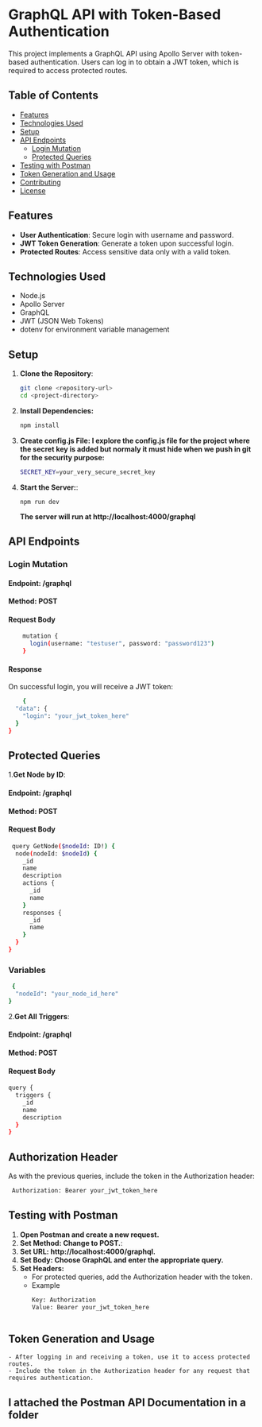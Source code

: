 # GraphQL API with Token-Based Authentication

This project implements a GraphQL API using Apollo Server with token-based authentication. Users can log in to obtain a JWT token, which is required to access protected routes.

## Table of Contents
- [Features](#features)
- [Technologies Used](#technologies-used)
- [Setup](#setup)
- [API Endpoints](#api-endpoints)
    - [Login Mutation](#login-mutation)
    - [Protected Queries](#protected-queries)
- [Testing with Postman](#testing-with-postman)
- [Token Generation and Usage](#token-generation-and-usage)
- [Contributing](#contributing)
- [License](#license)

## Features
- **User Authentication**: Secure login with username and password.
- **JWT Token Generation**: Generate a token upon successful login.
- **Protected Routes**: Access sensitive data only with a valid token.

## Technologies Used
- Node.js
- Apollo Server
- GraphQL
- JWT (JSON Web Tokens)
- dotenv for environment variable management

## Setup

1. **Clone the Repository**:
   ```bash
   git clone <repository-url>
   cd <project-directory>
   ```
2. **Install Dependencies:**
    ```bash
   npm install
   ```
3. **Create config.js File: I explore the config.js file for the project where the secret key is added but normaly it must hide when we push in git for the security purpose:**
    ```bash
    SECRET_KEY=your_very_secure_secret_key
   ```
4. **Start the Server:**:
    ```
   npm run dev
   ```
   **The server will run at http://localhost:4000/graphql**


## API Endpoints
### Login Mutation

#### Endpoint: /graphql
#### Method: POST


#### Request Body
```bash
    mutation {
      login(username: "testuser", password: "password123")
    }
```
#### Response
On successful login, you will receive a JWT token:

```bash
    {
  "data": {
    "login": "your_jwt_token_here"
  }
}
```

## Protected Queries

1.**Get Node by ID**:    
#### Endpoint: /graphql
#### Method: POST

#### Request Body

```bash
 query GetNode($nodeId: ID!) {
  node(nodeId: $nodeId) {
    _id
    name
    description
    actions {
      _id
      name
    }
    responses {
      _id
      name
    }
  }
}
``` 
### Variables

```bash
 {
  "nodeId": "your_node_id_here"
}

``` 

2.**Get All Triggers**:  

#### Endpoint: /graphql
#### Method: POST

#### Request Body   

```bash
query {
  triggers {
    _id
    name
    description
  }
}


``` 

## Authorization Header 
As with the previous queries, include the token in the Authorization header: 

```bash
 Authorization: Bearer your_jwt_token_here
``` 

## Testing with Postman

1. **Open Postman and create a new request.**
2. **Set Method: Change to POST.**:
3. **Set URL: http://localhost:4000/graphql.**
4. **Set Body: Choose GraphQL and enter the appropriate query.**
5. **Set Headers:** 
    - For protected queries, add the Authorization header with the token.
    - Example
      ```bash
      Key: Authorization
      Value: Bearer your_jwt_token_here
    ```
   
## Token Generation and Usage
    - After logging in and receiving a token, use it to access protected routes.
    - Include the token in the Authorization header for any request that requires authentication.

## I attached the Postman API Documentation in a folder